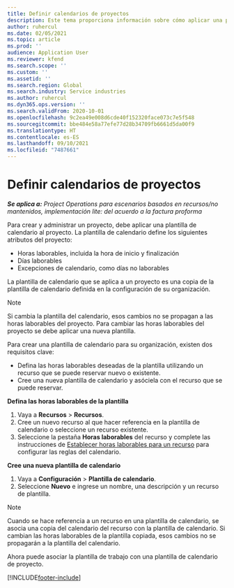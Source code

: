 ```yaml
---
title: Definir calendarios de proyectos
description: Este tema proporciona información sobre cómo aplicar una plantilla de calendario a un proyecto para realizar un seguimiento de la programación del proyecto.
author: ruhercul
ms.date: 02/05/2021
ms.topic: article
ms.prod: ''
audience: Application User
ms.reviewer: kfend
ms.search.scope: ''
ms.custom: ''
ms.assetid: ''
ms.search.region: Global
ms.search.industry: Service industries
ms.author: ruhercul
ms.dyn365.ops.version: ''
ms.search.validFrom: 2020-10-01
ms.openlocfilehash: 9c2ea49e008d6cde40f152320face073c7e5f548
ms.sourcegitcommit: bbe484e58a77efe77d28b34709fb6661d5da00f9
ms.translationtype: HT
ms.contentlocale: es-ES
ms.lasthandoff: 09/10/2021
ms.locfileid: "7487661"
---
```

# <a name="define-project-calendars"></a>Definir calendarios de proyectos

_**Se aplica a:** Project Operations para escenarios basados en recursos/no mantenidos, implementación lite: del acuerdo a la factura proforma_

Para crear y administrar un proyecto, debe aplicar una plantilla de calendario al proyecto. La plantilla de calendario define los siguientes atributos del proyecto:

- Horas laborables, incluida la hora de inicio y finalización
- Días laborables
- Excepciones de calendario, como días no laborables

La plantilla de calendario que se aplica a un proyecto es una copia de la plantilla de calendario definida en la configuración de su organización.

> [!NOTE]
> Si cambia la plantilla del calendario, esos cambios no se propagan a las horas laborables del proyecto. Para cambiar las horas laborables del proyecto se debe aplicar una nueva plantilla.

Para crear una plantilla de calendario para su organización, existen dos requisitos clave:

- Defina las horas laborables deseadas de la plantilla utilizando un recurso que se puede reservar nuevo o existente.
- Cree una nueva plantilla de calendario y asóciela con el recurso que se puede reservar.

**Defina las horas laborables de la plantilla**

1. Vaya a **Recursos** \> **Recursos**.
2. Cree un nuevo recurso al que hacer referencia en la plantilla de calendario o seleccione un recurso existente.
3. Seleccione la pestaña **Horas laborables** del recurso y complete las instrucciones de [Establecer horas laborables para un recurso](/dynamics365/field-service/set-work-hours-resource) para configurar las reglas del calendario.

**Cree una nueva plantilla de calendario**

1. Vaya a **Configuración** \> **Plantilla de calendario**.
2. Seleccione **Nuevo** e ingrese un nombre, una descripción y un recurso de plantilla.

> [!NOTE]
> Cuando se hace referencia a un recurso en una plantilla de calendario, se asocia una copia del calendario del recurso con la plantilla de calendario. Si cambian las horas laborables de la plantilla copiada, esos cambios no se propagarán a la plantilla del calendario.

Ahora puede asociar la plantilla de trabajo con una plantilla de calendario de proyecto.


[!INCLUDE[footer-include](../includes/footer-banner.md)]

